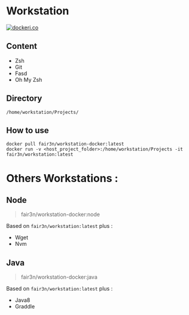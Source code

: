 # Workstation

[![dockeri.co](https://dockeri.co/image/fair3n/workstation)](https://hub.docker.com/r/fair3n/workstation) 

## Content

* Zsh
* Git
* Fasd
* Oh My Zsh

## Directory 

```
/home/workstation/Projects/
```

## How to use 

```
docker pull fair3n/workstation-docker:latest
docker run -v <host_project_folder>:/home/workstation/Projects -it fair3n/workstation:latest
```

# Others Workstations : 

## Node

> fair3n/workstation-docker:node

Based on `fair3n/workstation:latest` plus : 
* Wget
* Nvm

## Java

> fair3n/workstation-docker:java

Based on `fair3n/workstation:latest` plus : 
* Java8
* Graddle
